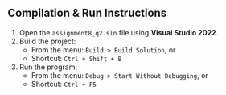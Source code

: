 ## Compilation & Run Instructions

1. Open the `assignment8_q2.sln` file using **Visual Studio 2022**.
2. Build the project:
   - From the menu: `Build > Build Solution`, or
   - Shortcut: `Ctrl + Shift + B`
3. Run the program:
   - From the menu: `Debug > Start Without Debugging`, or
   - Shortcut: `Ctrl + F5`